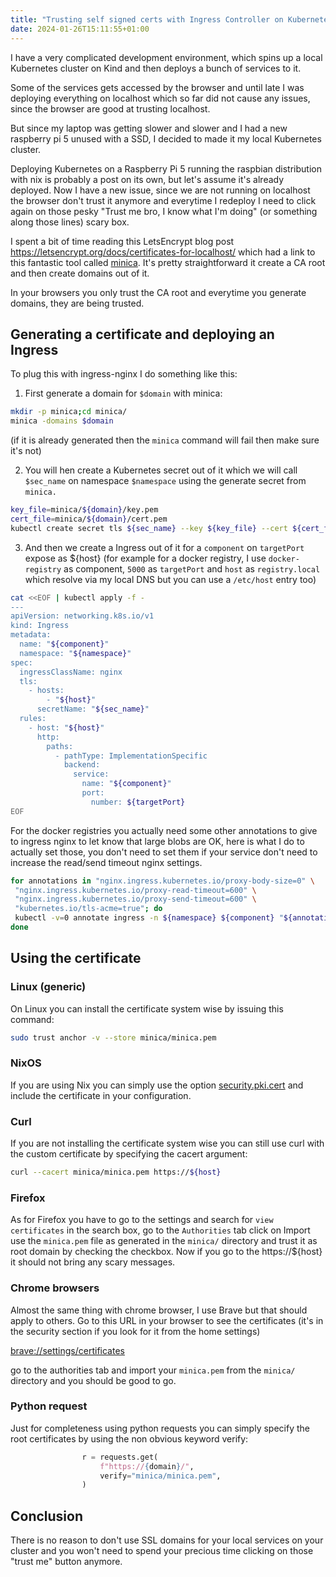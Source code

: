```yaml
---
title: "Trusting self signed certs with Ingress Controller on Kubernetes"
date: 2024-01-26T15:11:55+01:00
---
```


I have a very complicated development environment, which spins up a local
Kubernetes cluster on Kind and then deploys a bunch of services to it.

Some of the services gets accessed by the browser and until late I was deploying
everything on localhost which so far did not cause any issues, since the browser
are good at trusting localhost.

But since my laptop was getting slower and slower and I had a new raspberry pi 5
unused with a SSD, I decided to made it my local Kubernetes cluster.

Deploying Kubernetes on a Raspberry Pi 5 running the raspbian distribution with
nix is probably a post on its own, but let's assume it's already deployed. Now
I have a new issue, since we are not running on localhost the browser don't
trust it anymore and everytime I redeploy I need to click again on those pesky
"Trust me bro, I know what I'm doing" (or something along those lines) scary
box.

I spent a bit of time reading this LetsEncrypt blog post
<https://letsencrypt.org/docs/certificates-for-localhost/> which had a link to
this fantastic tool called [minica](https://github.com/jsha/minica/). It's
pretty straightforward it create a CA root and then create domains out of it.

In your browsers you only trust the CA root and everytime you generate domains,
they are being trusted.

## Generating a certificate and deploying an Ingress

To plug this with ingress-nginx I do something like this:

1. First generate a domain for `$domain` with minica:

```bash
mkdir -p minica;cd minica/
minica -domains $domain
```

(if it is already generated then the `minica` command will fail then make sure it's not)

2. You will hen create a Kubernetes secret out of it which we will call `$sec_name` on
   namespace `$namespace` using the generate secret from `minica.`

```bash
key_file=minica/${domain}/key.pem
cert_file=minica/${domain}/cert.pem
kubectl create secret tls ${sec_name} --key ${key_file} --cert ${cert_file} -n ${namespace}
```

3. And then we create a Ingress out of it for a `component` on `targetPort`
   expose as ${host} (for example for a docker registry, I use `docker-registry`
   as component, `5000` as `targetPort` and `host` as `registry.local` which
   resolve via my local DNS but you can use a `/etc/host` entry too)

```bash
cat <<EOF | kubectl apply -f -
---
apiVersion: networking.k8s.io/v1
kind: Ingress
metadata:
  name: "${component}"
  namespace: "${namespace}"
spec:
  ingressClassName: nginx
  tls:
    - hosts:
        - "${host}"
      secretName: "${sec_name}"
  rules:
    - host: "${host}"
      http:
        paths:
          - pathType: ImplementationSpecific
            backend:
              service:
                name: "${component}"
                port:
                  number: ${targetPort}
EOF
```

For the docker registries you actually need some other annotations to give to
ingress nginx to let know that large blobs are OK, here is what I do to actually
set those, you don't need to set them if your service don't need to increase the
read/send timeout nginx settings.

```bash
for annotations in "nginx.ingress.kubernetes.io/proxy-body-size=0" \
 "nginx.ingress.kubernetes.io/proxy-read-timeout=600" \
 "nginx.ingress.kubernetes.io/proxy-send-timeout=600" \
 "kubernetes.io/tls-acme=true"; do
 kubectl -v=0 annotate ingress -n ${namespace} ${component} "${annotations}"
done
```

## Using the certificate

### Linux (generic)

On Linux you can install the certificate system wise by issuing this command:

```bash
sudo trust anchor -v --store minica/minica.pem
```

### NixOS

If you are using Nix you can simply use the option [security.pki.cert](https://search.nixos.org/options?channel=unstable&show=security.pki.certificates&from=0&size=50&sort=relevance&type=packages&query=security.pki.cert) and include the certificate in your configuration.

### Curl

If you are not installing the certificate system wise you can still use curl with the custom certificate by specifying the cacert argument:

```bash
curl --cacert minica/minica.pem https://${host}
```

### Firefox

As for Firefox you have to go to the settings and search for `view certificates` in the search box, go
to the `Authorities` tab click on Import use the `minica.pem` file as generated in
the `minica/` directory and trust it as root domain by checking the
checkbox. Now if you go to the https://${host} it should not bring any scary
messages.

### Chrome browsers

Almost the same thing with chrome browser, I use Brave but that should apply to
others. Go to this URL in your browser to see the certificates (it's in the
security section if you look for it from the home settings)

<brave://settings/certificates>

go to the authorities tab and import your `minica.pem` from the `minica/`
directory and you should be good to go.

### Python request

Just for completeness using python requests you can simply specify the root certificates by
using the non obvious keyword verify:

```python
                r = requests.get(
                    f"https://{domain}/",
                    verify="minica/minica.pem",
                )
```

## Conclusion

There is no reason to don't use SSL domains for your local services on your
cluster and you won't need to spend your precious time clicking on those "trust
me" button anymore.
